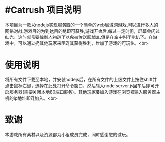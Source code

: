 #Catrush
项目说明
=========
本项目为一款以nodejs实现服务器的一个简单的web局域网游戏,可以进行多人的网络对战,游戏目的为到达目的地即可获胜,游戏开始后,每过一定时间，屏幕会闪过红光，这时就需要控制人物趴下以免被传送回起点,但是在空中时不能趴下。在游戏中，可以通过扔其他玩家来阻碍其获得胜利，增加了游戏的可玩性。\<br>

使用说明
=========
将所有文件下载至本地，并安装nodejs后，在所有文件的上级文件上按住shift并点击鼠标右键，选择在此处打开命令窗口，然后输入node server.js回车后即可开启服务器(需要关闭本地80端口服务)。其他玩家要加入游戏在浏览器输入服务器主机的ip地址即可加入。\<br>

致谢
=========
本游戏所有素材以及资源都为小组成员完成，同时感谢您的试玩。
